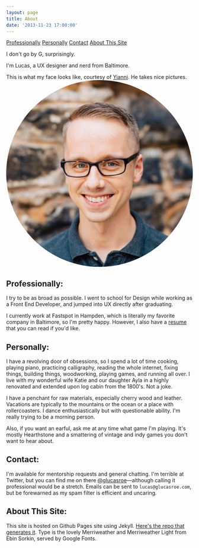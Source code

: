 ```yaml
---
layout: page
title: About
date: '2013-11-23 17:00:00'
---
```


<div class="anchor-links">
<a href="#professionally">Professionally</a>
<a href="#personally">Personally</a>
<a href="#contact">Contact</a>
<a href="#aboutthissite">About This Site</a>
</div>

I don't go by G, surprisingly.

I'm Lucas, a UX designer and nerd from Baltimore.

<aside>This is what my face looks like, courtesy of <a href="http://www.cast83.com/">Yianni</a>. He takes nice pictures.</aside>
<img alt="Lucas' Face" src="/images/pages/lucas-face.jpg" class="about__profile" style="border-radius: 50%;">

## <a name="professionally"></a>Professionally:
I try to be as broad as possible. I went to school for Design while working as a Front End Developer, and jumped into UX directly after graduating.

I currently work at Fastspot in Hampden, which is literally my favorite company in Baltimore, so I'm pretty happy. However, I also have a <a href="/resume">resume</a> that you can read if you'd like.

## <a name="personally"></a>Personally:
I have a revolving door of obsessions, so I spend a lot of time cooking, playing piano, practicing calligraphy, reading the whole internet, fixing things, building things, woodworking, playing games, and running all over. I live with my wonderful wife Katie and our daughter Ayla in a highly renovated and extended upon log cabin from the 1800's. Not a joke.

I have a penchant for raw materials, especially cherry wood and leather. Vacations are typically to the mountains or the ocean or a place with rollercoasters. I dance enthusiastically but with questionable ability. I'm really trying to be a morning person.

Also, if you want an earful, ask me at any time what game I'm playing. It's mostly Hearthstone and a smattering of vintage and indy games you don't want to hear about.

## <a name="contact"></a> Contact:

I'm available for mentorship requests and general chatting. I'm terrible at Twitter, but you can find me on there [@glucasroe](http://twitter.com/glucasroe)&mdash;although calling it professional would be a stretch. Emails can be sent to `lucas@glucasroe.com`, but be forewarned as my spam filter is efficient and uncaring.

## <a name="aboutthissite"></a> About This Site:
This site is hosted on Github Pages site using Jekyll. [Here's the repo that generates it](https://github.com/glucasroe/glucasroe.github.io). Type is the lovely Merriweather and Merriweather Light from Ebin Sorkin, served by Google Fonts.
